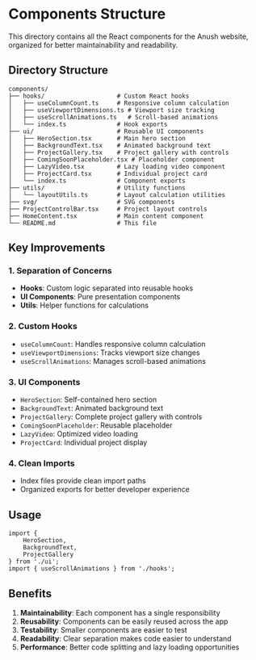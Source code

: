 # Components Structure

This directory contains all the React components for the Anush website, organized for better maintainability and readability.

## Directory Structure

```
components/
├── hooks/                    # Custom React hooks
│   ├── useColumnCount.ts     # Responsive column calculation
│   ├── useViewportDimensions.ts # Viewport size tracking
│   ├── useScrollAnimations.ts   # Scroll-based animations
│   └── index.ts              # Hook exports
├── ui/                       # Reusable UI components
│   ├── HeroSection.tsx       # Main hero section
│   ├── BackgroundText.tsx    # Animated background text
│   ├── ProjectGallery.tsx    # Project gallery with controls
│   ├── ComingSoonPlaceholder.tsx # Placeholder component
│   ├── LazyVideo.tsx         # Lazy loading video component
│   ├── ProjectCard.tsx       # Individual project card
│   └── index.ts              # Component exports
├── utils/                    # Utility functions
│   └── layoutUtils.ts        # Layout calculation utilities
├── svg/                      # SVG components
├── ProjectControlBar.tsx     # Project layout controls
├── HomeContent.tsx           # Main content component
└── README.md                 # This file
```

## Key Improvements

### 1. **Separation of Concerns**
- **Hooks**: Custom logic separated into reusable hooks
- **UI Components**: Pure presentation components
- **Utils**: Helper functions for calculations

### 2. **Custom Hooks**
- `useColumnCount`: Handles responsive column calculation
- `useViewportDimensions`: Tracks viewport size changes
- `useScrollAnimations`: Manages scroll-based animations

### 3. **UI Components**
- `HeroSection`: Self-contained hero section
- `BackgroundText`: Animated background text
- `ProjectGallery`: Complete project gallery with controls
- `ComingSoonPlaceholder`: Reusable placeholder
- `LazyVideo`: Optimized video loading
- `ProjectCard`: Individual project display

### 4. **Clean Imports**
- Index files provide clean import paths
- Organized exports for better developer experience

## Usage

```tsx
import { 
    HeroSection, 
    BackgroundText, 
    ProjectGallery 
} from './ui';
import { useScrollAnimations } from './hooks';
```

## Benefits

1. **Maintainability**: Each component has a single responsibility
2. **Reusability**: Components can be easily reused across the app
3. **Testability**: Smaller components are easier to test
4. **Readability**: Clear separation makes code easier to understand
5. **Performance**: Better code splitting and lazy loading opportunities 